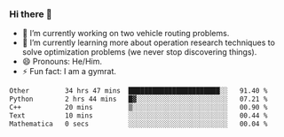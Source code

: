 ### Hi there 👋

- 🔭 I’m currently working on two vehicle routing problems.
- 🌱 I’m currently learning more about operation research techniques to solve optimization problems (we never stop discovering things).
- 😄 Pronouns: He/Him.
- ⚡ Fun fact: I am a gymrat.

<!-- - 📫 How to reach me: [oscarale930719@gmail.com](mailto:oscarale930719@gmail.com) -->

<!--
**oscaralejandro1907/oscaralejandro1907** is a ✨ _special_ ✨ repository because its `README.md` (this file) appears on your GitHub profile.

Here are some ideas to get you started:

- 🔭 I’m currently working on ...
- 🌱 I’m currently learning ...
- 👯 I’m looking to collaborate on ...
- 🤔 I’m looking for help with ...
- 💬 Ask me about ...
- 📫 How to reach me: ...
- 😄 Pronouns: ...
- ⚡ Fun fact: ...
-->

<!--START_SECTION:waka-->

```txt
Other         34 hrs 47 mins  ███████████████████████░░   91.40 %
Python        2 hrs 44 mins   █▓░░░░░░░░░░░░░░░░░░░░░░░   07.21 %
C++           20 mins         ▒░░░░░░░░░░░░░░░░░░░░░░░░   00.90 %
Text          10 mins         ░░░░░░░░░░░░░░░░░░░░░░░░░   00.44 %
Mathematica   0 secs          ░░░░░░░░░░░░░░░░░░░░░░░░░   00.04 %
```

<!--END_SECTION:waka-->
